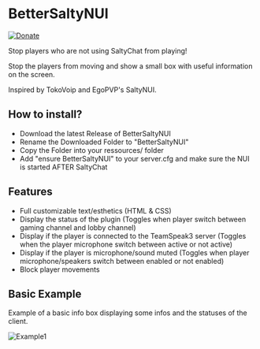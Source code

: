 # BetterSaltyNUI
[![Donate](https://img.shields.io/badge/Donate-PayPal-green.svg)](https://paypal.me/pinguio)

Stop players who are not using SaltyChat from playing!

Stop the players from moving and show a small box with useful information on the screen.

Inspired by TokoVoip and EgoPVP's SaltyNUI.

## How to install?
- Download the latest Release of BetterSaltyNUI
- Rename the Downloaded Folder to "BetterSaltyNUI"
- Copy the Folder into your ressources/ folder
- Add "ensure BetterSaltyNUI" to your server.cfg and make sure the NUI is started AFTER SaltyChat

## Features
- Full customizable text/esthetics (HTML & CSS)
- Display the status of the plugin (Toggles when player switch between gaming channel and lobby channel)
- Display if the player is connected to the TeamSpeak3 server (Toggles when the player microphone switch between active or not active)
- Display if the player is microphone/sound muted (Toggles when player microphone/speakers switch between enabled or not enabled)
- Block player movements

## Basic Example
Example of a basic info box displaying some infos and the statuses of the client.

![Example1](https://i.imgur.com/DaGNo3b.png)
